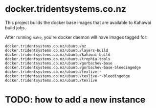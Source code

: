 # docker.tridentsystems.co.nz

This project builds the docker base images that are available to
Kahawai build jobs.

After running `make`, you're docker daemon will have images tagged for:
```
docker.tridentsystems.co.nz/ubuntu/nz
docker.tridentsystems.co.nz/ubuntu/layers-build
docker.tridentsystems.co.nz/ubuntu/kahawai-build
docker.tridentsystems.co.nz/ubuntu/trophia-tools
docker.tridentsystems.co.nz/ubuntu/gorbachev-base
docker.tridentsystems.co.nz/ubuntu/gorbachev-base-bleedingedge
docker.tridentsystems.co.nz/ubuntu/texlive-r
docker.tridentsystems.co.nz/ubuntu/texlive-r-bleedingedge
docker.tridentsystems.co.nz/ubuntu/texlive
```

# TODO: how to add a new instance
